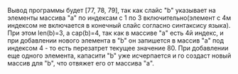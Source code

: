 Вывод программы будет [77, 78, 79], так как слайс "b" указывает на элементы массива "a" по индексам с 1 по 3 включительно(элемент с 4м индексом не включается в конечный слайс согласно синтаксису языка). 
При этом len(b)=3, a cap(b)=4, так как в массиве "а" есть 4й индекс, и при добавлении нового элемента в "b" он запишется в массив "а" под индексом 4 - то есть перезатрет текущее значение 80. 
При добавлении еще одного элемента, капасити "b" уже исчерпается и го создаст новый массив для "b", что отвяжет его от массива "a".